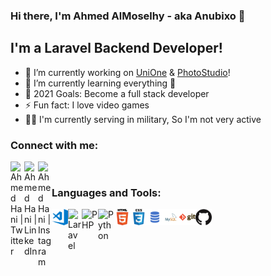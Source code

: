 ### Hi there, I'm Ahmed AlMoselhy - aka Anubixo 👋

## I'm a Laravel Backend Developer!
- 🔭 I’m currently working on [UniOne][unione1] & [PhotoStudio][photo]!
- 🌱 I’m currently learning everything 🤣
- 🥅 2021 Goals: Become a full stack developer
- ⚡ Fun fact: I love video games
- 👮‍♂️ I'm currently serving in military, So I'm not very active

### Connect with me:

[<img align="left" alt="Ahmed Hani | Twitter" width="22px" src="https://cdn.jsdelivr.net/npm/simple-icons@v3/icons/twitter.svg" />][twitter]
[<img align="left" alt="Ahmed Hani | LinkedIn" width="22px" src="https://cdn.jsdelivr.net/npm/simple-icons@v3/icons/linkedin.svg" />][linkedin]
[<img align="left" alt="Ahmed Hani | Instagram" width="22px" src="https://cdn.jsdelivr.net/npm/simple-icons@v3/icons/instagram.svg" />][instagram]



<br />

### Languages and Tools:

<img align="left" alt="Visual Studio Code" width="26px" src="https://raw.githubusercontent.com/github/explore/80688e429a7d4ef2fca1e82350fe8e3517d3494d/topics/visual-studio-code/visual-studio-code.png" />

<img align="left" alt="Laravel" width="22px" src="https://cdn3.iconfinder.com/data/icons/logos-and-brands-adobe/512/194_Laravel-512.png" />

<img align="left" alt="PHP" width="26px" src="https://upload-icon.s3.us-east-2.amazonaws.com/uploads/icons/png/2132470731553750209-512.png" />


<img align="left" alt="Python" width="26px" src="https://cdn4.iconfinder.com/data/icons/logos-and-brands/512/267_Python_logo-512.png" />

<img align="left" alt="HTML5" width="26px" src="https://raw.githubusercontent.com/github/explore/80688e429a7d4ef2fca1e82350fe8e3517d3494d/topics/html/html.png" />

<img align="left" alt="CSS3" width="26px" src="https://raw.githubusercontent.com/github/explore/80688e429a7d4ef2fca1e82350fe8e3517d3494d/topics/css/css.png" />

<img align="left" alt="SQL" width="26px" src="https://raw.githubusercontent.com/github/explore/80688e429a7d4ef2fca1e82350fe8e3517d3494d/topics/sql/sql.png" />

<img align="left" alt="MySQL" width="26px" src="https://raw.githubusercontent.com/github/explore/80688e429a7d4ef2fca1e82350fe8e3517d3494d/topics/mysql/mysql.png" />

<img align="left" alt="Git" width="26px" src="https://raw.githubusercontent.com/github/explore/80688e429a7d4ef2fca1e82350fe8e3517d3494d/topics/git/git.png" />

<img align="left" alt="GitHub" width="26px" src="https://raw.githubusercontent.com/github/explore/78df643247d429f6cc873026c0622819ad797942/topics/github/github.png" />

<br />
<br />



[twitter]: https://twitter.com/_anubixo
[instagram]: https://instagram.com/anubixo
[linkedin]: https://linkedin.com/in/ahmedalmoselhy
[unione1]: https://github.com/ahmedalmoselhy/UniOne
[photo]: https://github.com/ahmedalmoselhy/photostudio
